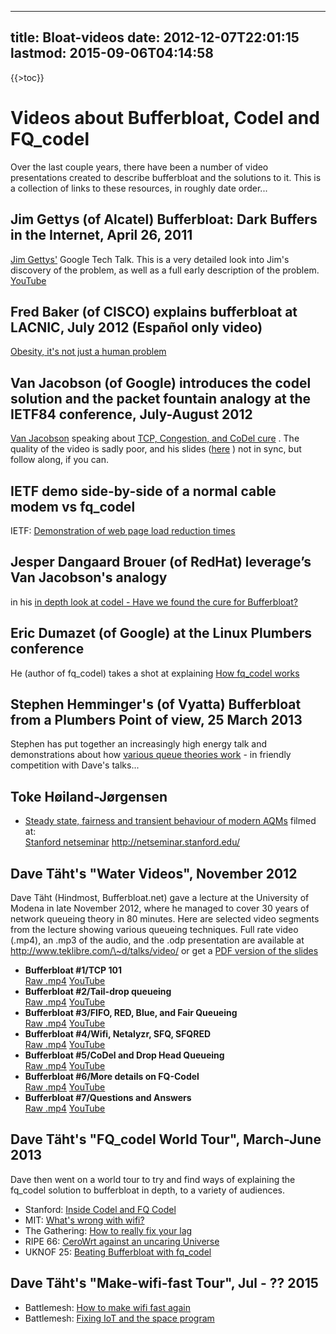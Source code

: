 
---
title: Bloat-videos
date: 2012-12-07T22:01:15
lastmod: 2015-09-06T04:14:58
---
{{&gt;toc}}

Videos about Bufferbloat, Codel and FQ\_codel
=============================================

Over the last couple years, there have been a number of video
presentations created to describe bufferbloat and the solutions to it.
This is a collection of links to these resources, in roughly date
order...

Jim Gettys (of Alcatel) Bufferbloat: Dark Buffers in the Internet, April 26, 2011
---------------------------------------------------------------------------------

[Jim Gettys'](http://en.wikipedia.org/wiki/Jim_Gettys) Google Tech Talk.
This is a very detailed look into Jim's discovery of the problem, as
well as a full early description of the problem.
[YouTube](http://www.youtube.com/watch?v=qbIozKVz73g)

Fred Baker (of CISCO) explains bufferbloat at LACNIC, July 2012 (Español only video)
------------------------------------------------------------------------------------

[Obesity, it's not just a human
problem](http://www.youtube.com/watch?v=uQ9ziQg_1zU)

Van Jacobson (of Google) introduces the codel solution and the packet fountain analogy at the IETF84 conference, July-August 2012
---------------------------------------------------------------------------------------------------------------------------------

[Van
Jacobson](http://www.wired.com/wiredenterprise/2012/05/van-jacobson/)
speaking about [TCP, Congestion, and CoDel
cure](http://recordings.conf.meetecho.com/Recordings/watch.jsp?recording=IETF84_TSVAREA&chapter=part_3)
. The quality of the video is sadly poor, and his slides
([here](https://plus.google.com/u/0/107942175615993706558/posts/eG8wZh7Qshs)
) not in sync, but follow along, if you can.

IETF demo side-by-side of a normal cable modem vs fq\_codel
-----------------------------------------------------------

IETF: [Demonstration of web page load reduction
times](http://www.circleid.com/posts/20130418_bufferbloat_demo_see_how_much_faster_internet_access_can_be/)

Jesper Dangaard Brouer (of RedHat) leverage’s Van Jacobson's analogy
--------------------------------------------------------------------

in his [in depth look at codel - Have we found the cure for
Bufferbloat?](http://www.circleid.com/posts/20130506_video_have_we_found_the_cure_for_bufferbloat/)

Eric Dumazet (of Google) at the Linux Plumbers conference
---------------------------------------------------------

He (author of fq\_codel) takes a shot at explaining [How fq\_codel
works](http://linuxplumbers.ubicast.tv/videos/codel-and-fq_codel-fighting-the-delays/)

Stephen Hemminger's (of Vyatta) Bufferbloat from a Plumbers Point of view, 25 March 2013
----------------------------------------------------------------------------------------

Stephen has put together an increasingly high energy talk and
demonstrations about how [various queue theories
work](http://www.youtube.com/watch?v=y5KPryOHwk8) - in friendly
competition with Dave's talks...

Toke Høiland-Jørgensen
----------------------

-   [Steady state, fairness and transient behaviour of modern
    AQMs](http://www.bufferbloat.net/attachments/222/abstract-aqm-algorithms.pdf)
    filmed at:\
    [Stanford netseminar](http://netseminar.stanford.edu/)
    http://netseminar.stanford.edu/

Dave T&auml;ht's "Water Videos", November 2012
----------------------------------------------

Dave T&auml;ht (Hindmost, Bufferbloat.net) gave a lecture at the
University of Modena in late November 2012, where he managed to cover 30
years of network queueing theory in 80 minutes. Here are selected video
segments from the lecture showing various queueing techniques. Full rate
video (.mp4), an .mp3 of the audio, and the .odp presentation are
available at http://www.teklibre.com/\~d/talks/video/ or get a [PDF
version of the
slides](http://www.bufferbloat.net/attachments/download/147/Not_every_packet_is_sacred-Fixing_Bufferbloat_Codel_Fq_Codel.pdf)

-   **Bufferbloat \#1/TCP 101**\
    [Raw
    .mp4](http://www.teklibre.com/~d/talks/video/20121128_143953.mp4)
    [YouTube](http://www.youtube.com/watch?v=KD5TwLQnq_8)
-   **Bufferbloat \#2/Tail-drop queueing**\
    [Raw
    .mp4](http://www.teklibre.com/~d/talks/video/20121128_144744.mp4)
    [YouTube](http://www.youtube.com/watch?v=PgFcqRMDqlk)
-   **Bufferbloat \#3/FIFO, RED, Blue, and Fair Queueing**\
    [Raw
    .mp4](http://www.teklibre.com/~d/talks/video/20121128_150143.mp4)
    [YouTube](http://www.youtube.com/watch?v=Y9xJbwb28Zc)
-   **Bufferbloat \#4/Wifi, Netalyzr, SFQ, SFQRED**\
    [Raw
    .mp4](http://www.teklibre.com/~d/talks/video/20121128_151516.mp4)
    [YouTube](http://www.youtube.com/watch?v=ol_BcKA9Ohg)
-   **Bufferbloat \#5/CoDel and Drop Head Queueing**\
    [Raw
    .mp4](http://www.teklibre.com/~d/talks/video/20121128_152757.mp4)
    [YouTube](http://www.youtube.com/watch?v=R8Esi0zjNdE)
-   **Bufferbloat \#6/More details on FQ-Codel**\
    [Raw
    .mp4](http://www.teklibre.com/~d/talks/video/20121128_153327.mp4)
    [YouTube](http://www.youtube.com/watch?v=bi-jumVNVGk)
-   **Bufferbloat \#7/Questions and Answers**\
    [Raw
    .mp4](http://www.teklibre.com/~d/talks/video/20121128_154620.mp4)
    [YouTube](http://www.youtube.com/watch?v=JFH5fGNzBJU)

Dave T&auml;ht's "FQ\_codel World Tour", March-June 2013
--------------------------------------------------------

Dave then went on a world tour to try and find ways of explaining the
fq\_codel solution to bufferbloat in depth, to a variety of audiences.

-   Stanford: [Inside Codel and FQ
    Codel](http://netseminar.stanford.edu/)
-   MIT: [What's wrong with
    wifi?](http://www.youtube.com/watch?v=Wksh2DPHCDI&feature=youtu.be)
-   The Gathering: [How to really fix your
    lag](http://technet.gathering.org/2013/03/31/tg13-preso/)
-   RIPE 66: [CeroWrt against an uncaring
    Universe](https://ripe66.ripe.net/archives/video/1200/)
-   UKNOF 25: [Beating Bufferbloat with
    fq\_codel](http://www.youtube.com/watch?v=quAaZKBHvs8)

Dave T&auml;ht's "Make-wifi-fast Tour", Jul - ?? 2015
-----------------------------------------------------

-   Battlemesh: [How to make wifi fast
    again](https://www.youtube.com/watch?v=-vWrFCZXOWk)
-   Battlemesh: [Fixing IoT and the space
    program](https://www.youtube.com/watch?v=QWdL2Wu7M-8)

